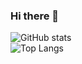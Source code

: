 ### Hi there 👋

<!--
**junlongzzz/junlongzzz** is a ✨ _special_ ✨ repository because its `README.md` (this file) appears on your GitHub profile.

Here are some ideas to get you started:

- 🔭 I’m currently working on ...
- 🌱 I’m currently learning ...
- 👯 I’m looking to collaborate on ...
- 🤔 I’m looking for help with ...
- 💬 Ask me about ...
- 📫 How to reach me: ...
- 😄 Pronouns: ...
- ⚡ Fun fact: ...
-->

<picture>
  <source media="(prefers-color-scheme: dark)" srcset="https://github-readme-stats.vercel.app/api?username=junlongzzz&show_icons=true&theme=dracula">
  <img alt="GitHub stats" src="https://github-readme-stats.vercel.app/api?username=junlongzzz&show_icons=true&theme=default">
</picture>
<br>
<picture>
  <source media="(prefers-color-scheme: dark)" srcset="https://github-readme-stats.vercel.app/api/top-langs/?username=junlongzzz&theme=dracula&layout=compact&hide=html">
  <img alt="Top Langs" src="https://github-readme-stats.vercel.app/api/top-langs/?username=junlongzzz&theme=default&layout=compact&hide=html">
</picture>
